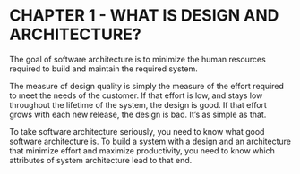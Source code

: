 # CHAPTER 1 - WHAT IS DESIGN AND ARCHITECTURE?

The goal of software architecture is to minimize the human resources required to build and
maintain the required system.

The measure of design quality is simply the measure of the effort required to
meet the needs of the customer. If that effort is low, and stays low throughout the
lifetime of the system, the design is good. If that effort grows with each new
release, the design is bad. It’s as simple as that.

To take software architecture seriously, you need to know what good software
architecture is. To build a system with a design and an architecture that minimize
effort and maximize productivity, you need to know which attributes of system
architecture lead to that end.

